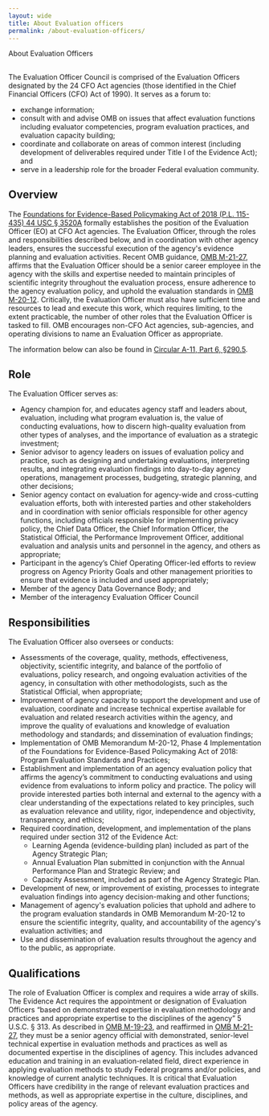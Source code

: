 ```yaml
---
layout: wide
title: About Evaluation officers
permalink: /about-evaluation-officers/
---
```


<div class="usa-layout-docs">
  <section class="usa-graphic-list usa-section sml-margin bg-gradient">
    <div class="grid-container">
      <div class="grid-row grid-gap">
        <div class="tablet:grid-col">
          <div class="text-white font-ui-2xl margin-bottom-0 text-bold"> About Evaluation Officers </div>
        </div>
      </div>
    </div>
  </section>
  <div class="grid-container">
    <div class="grid-row grid-gap">
        <div>
            <h2></h2>
            <p>The Evaluation Officer Council is comprised of the Evaluation Officers designated by the 24 CFO Act agencies (those identified in the Chief Financial Officers (CFO) Act of 1990). It serves as a forum to:</p>
            <ul>
              <li>exchange information;</li>
              <li>consult with and advise OMB on issues that affect evaluation functions including evaluator competencies, program evaluation practices, and evaluation capacity building;</li>
              <li>coordinate and collaborate on areas of common interest (including development of deliverables required under Title I of the Evidence Act); and</li> 
              <li>serve in a leadership role for the broader Federal evaluation community.</li>
            </ul>
            <h2>Overview</h2>
            <p>
            The <a href="https://www.congress.gov/bill/115th-congress/house-bill/4174/text " target="_blank">Foundations for Evidence-Based Policymaking Act of 2018 (P.L. 115-435) 44 USC § 3520A</a> formally establishes the position of the Evaluation Officer (EO) at CFO Act agencies. The Evaluation Officer, through the roles and responsibilities described below, and in coordination with other agency leaders, ensures the successful execution of the agency's evidence planning and evaluation activities. Recent OMB guidance, <a href="https://www.whitehouse.gov/wp-content/uploads/2021/06/M-21-27.pdf" target="_blank">OMB M-21-27</a>, affirms that the Evaluation Officer should be a senior career employee in the agency with the skills and expertise needed to maintain principles of scientific integrity throughout the evaluation process, ensure adherence to the agency evaluation policy, and uphold the evaluation standards in <a href="https://www.whitehouse.gov/wp-content/uploads/2020/03/M-20-12.pdf" target="_blank">OMB M-20-12</a>. Critically, the Evaluation Officer must also have sufficient time and resources to lead and execute this work, which requires limiting, to the extent practicable, the number of other roles that the Evaluation Officer is tasked to fill. OMB encourages non-CFO Act agencies, sub-agencies, and operating divisions to name an Evaluation Officer as appropriate.
            </p>
            <p>The information below can also be found in <a href="https://www.whitehouse.gov/wp-content/uploads/2018/06/s290.pdf" target="_blank">Circular A-11, Part 6, §290.5</a>.</p>
            <h2>Role</h2>
            <p>The Evaluation Officer serves as:
                <ul>
                    <li>
                    Agency champion for, and educates agency staff and leaders about, evaluation, including what program evaluation is, the value of conducting evaluations, how to discern high-quality evaluation from other types of analyses, and the importance of evaluation as a strategic investment;
                    </li>
                    <li>
                    Senior advisor to agency leaders on issues of evaluation policy and practice, such as designing and undertaking evaluations, interpreting results, and integrating evaluation findings into day-to-day agency operations, management processes, budgeting, strategic planning, and other decisions;
                    </li>
                    <li>
                    Senior agency contact on evaluation for agency-wide and cross-cutting evaluation efforts, both with interested parties and other stakeholders and in coordination with senior officials responsible for other agency functions, including officials responsible for implementing privacy policy, the Chief Data Officer, the Chief Information Officer, the Statistical Official, the Performance Improvement Officer, additional evaluation and analysis units and personnel in the agency, and others as appropriate;
                    </li>
                    <li>
                    Participant in the agency’s Chief Operating Officer-led efforts to review progress on Agency Priority Goals and other management priorities to ensure that evidence is included and used appropriately;
                    </li>
                    <li>
                    Member of the agency Data Governance Body; and
                    </li>
                    <li>
                    Member of the interagency Evaluation Officer Council
                    </li>
                </ul>
            </p>
            <h2>Responsibilities</h2>
            <p>The Evaluation Officer also oversees or conducts:
                <ul>
                    <li>
                    Assessments of the coverage, quality, methods, effectiveness, objectivity, scientific integrity, and balance of the portfolio of evaluations, policy research, and ongoing evaluation activities of the agency, in consultation with other methodologists, such as the Statistical Official, when appropriate;
                    </li>
                    <li>
                    Improvement of agency capacity to support the development and use of evaluation, coordinate and increase technical expertise available for evaluation and related research activities within the agency, and improve the quality of evaluations and knowledge of evaluation methodology and standards; and dissemination of evaluation findings;
                    </li>
                    <li>
                    Implementation of OMB Memorandum M-20-12, Phase 4 Implementation of the Foundations for Evidence-Based Policymaking Act of 2018: Program Evaluation Standards and Practices;
                    </li>
                    <li>
                    Establishment and implementation of an agency evaluation policy that affirms the agency’s commitment to conducting evaluations and using evidence from evaluations to inform policy and practice. The policy will provide interested parties both internal and external to the agency with a clear understanding of the expectations related to key principles, such as evaluation relevance and utility, rigor, independence and objectivity, transparency, and ethics;
                    </li>
                    <li>
                    Required coordination, development, and implementation of the plans required under section 312 of the Evidence Act:
                        <ul>
                            <li>Learning Agenda (evidence-building plan) included as part of the Agency Strategic Plan;</li>
                            <li>Annual Evaluation Plan submitted in conjunction with the Annual Performance Plan and Strategic Review; and</li>
                            <li>Capacity Assessment, included as part of the Agency Strategic Plan.</li>
                        </ul>
                    </li>
                    <li>
                    Development of new, or improvement of existing, processes to integrate evaluation findings into agency decision-making and other functions;
                    </li>
                    <li>
                    Management of agency's evaluation policies that uphold and adhere to the program evaluation standards in OMB Memorandum M-20-12 to ensure the scientific integrity, quality, and accountability of the agency's evaluation activities; and
                    </li>
                    <li>
                    Use and dissemination of evaluation results throughout the agency and to the public, as appropriate.
                    </li>
                </ul>
            </p>
            <h2>Qualifications</h2>
            <p>
            The role of Evaluation Officer is complex and requires a wide array of skills. The Evidence Act requires the appointment or designation of Evaluation Officers “based on demonstrated expertise in evaluation methodology and practices and appropriate expertise to the disciplines of the agency” 5 U.S.C. § 313. As described in <a href="https://www.whitehouse.gov/wp-content/uploads/2019/07/M-19-23.pdf" target="_blank">OMB M-19-23</a>, and reaffirmed in <a href="https://www.whitehouse.gov/wp-content/uploads/2021/06/M-21-27.pdf" target="_blank">OMB M-21-27</a>, they must be a senior agency official with demonstrated, senior-level technical expertise in evaluation methods and practices as well as documented expertise in the disciplines of agency.  This includes advanced education and training in an evaluation-related field, direct experience in applying evaluation methods to study Federal programs and/or policies, and knowledge of current analytic techniques. It is critical that Evaluation Officers have credibility in the range of relevant evaluation practices and methods, as well as appropriate expertise in the culture, disciplines, and policy areas of the agency.
            </p>
        </div>
    </div>
  </div>
</div>